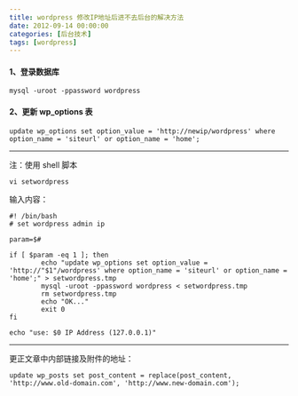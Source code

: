 ```yaml
---
title: wordpress 修改IP地址后进不去后台的解决方法
date: 2012-09-14 00:00:00
categories: [后台技术]
tags: [wordpress]
---
```


#### 1、登录数据库

	mysql -uroot -ppassword wordpress

#### 2、更新 wp_options 表

	update wp_options set option_value = 'http://newip/wordpress' where option_name = 'siteurl' or option_name = 'home';

___

注：使用 shell 脚本

	vi setwordpress

输入内容：

	#! /bin/bash
	# set wordpress admin ip
	
	param=$#
	
	if [ $param -eq 1 ]; then
	        echo "update wp_options set option_value = 'http://"$1"/wordpress' where option_name = 'siteurl' or option_name = 'home';" > setwordpress.tmp
	        mysql -uroot -ppassword wordpress < setwordpress.tmp
	        rm setwordpress.tmp
	        echo "OK..."
	        exit 0
	fi
	
	echo "use: $0 IP Address (127.0.0.1)"


___

更正文章中内部链接及附件的地址：

	update wp_posts set post_content = replace(post_content, 'http://www.old-domain.com', 'http://www.new-domain.com');
                                        